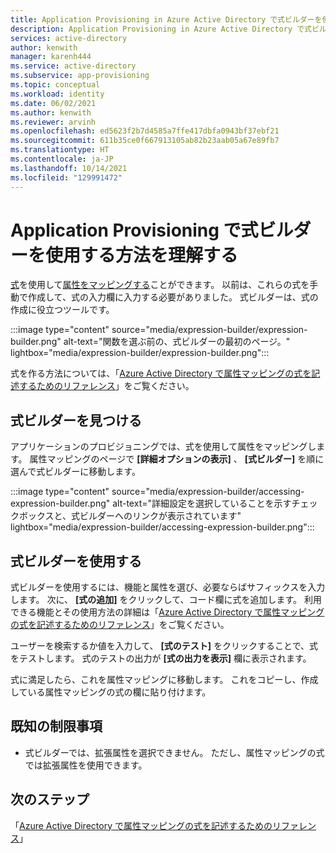 ```yaml
---
title: Application Provisioning in Azure Active Directory で式ビルダーを使用する方法を理解する
description: Application Provisioning in Azure Active Directory で式ビルダーを使用する方法を理解します。
services: active-directory
author: kenwith
manager: karenh444
ms.service: active-directory
ms.subservice: app-provisioning
ms.topic: conceptual
ms.workload: identity
ms.date: 06/02/2021
ms.author: kenwith
ms.reviewer: arvinh
ms.openlocfilehash: ed5623f2b7d4585a7ffe417dbfa0943bf37ebf21
ms.sourcegitcommit: 611b35ce0f667913105ab82b23aab05a67e89fb7
ms.translationtype: HT
ms.contentlocale: ja-JP
ms.lasthandoff: 10/14/2021
ms.locfileid: "129991472"
---
```

# <a name="understand-how-expression-builder-in-application-provisioning-works"></a>Application Provisioning で式ビルダーを使用する方法を理解する

[式](functions-for-customizing-application-data.md)を使用して[属性をマッピングする](./customize-application-attributes.md)ことができます。 以前は、これらの式を手動で作成して、式の入力欄に入力する必要がありました。 式ビルダーは、式の作成に役立つツールです。

:::image type="content" source="media/expression-builder/expression-builder.png" alt-text="関数を選ぶ前の、式ビルダーの最初のページ。" lightbox="media/expression-builder/expression-builder.png":::

式を作る方法については、「[Azure Active Directory で属性マッピングの式を記述するためのリファレンス](functions-for-customizing-application-data.md)」をご覧ください。 

## <a name="finding-the-expression-builder"></a>式ビルダーを見つける

アプリケーションのプロビジョニングでは、式を使用して属性をマッピングします。 属性マッピングのページで **[詳細オプションの表示]** 、 **[式ビルダー]** を順に選んで式ビルダーに移動します。

:::image type="content" source="media/expression-builder/accessing-expression-builder.png" alt-text="詳細設定を選択していることを示すチェックボックスと、式ビルダーへのリンクが表示されています" lightbox="media/expression-builder/accessing-expression-builder.png":::

## <a name="using-expression-builder"></a>式ビルダーを使用する

式ビルダーを使用するには、機能と属性を選び、必要ならばサフィックスを入力します。 次に、 **[式の追加]** をクリックして、コード欄に式を追加します。 利用できる機能とその使用方法の詳細は「[Azure Active Directory で属性マッピングの式を記述するためのリファレンス](functions-for-customizing-application-data.md)」をご覧ください。

ユーザーを検索するか値を入力して、 **[式のテスト]** をクリックすることで、式をテストします。 式のテストの出力が **[式の出力を表示]** 欄に表示されます。

式に満足したら、これを属性マッピングに移動します。 これをコピーし、作成している属性マッピングの式の欄に貼り付けます。

## <a name="known-limitations"></a>既知の制限事項
* 式ビルダーでは、拡張属性を選択できません。 ただし、属性マッピングの式では拡張属性を使用できます。 

## <a name="next-steps"></a>次のステップ

「[Azure Active Directory で属性マッピングの式を記述するためのリファレンス](functions-for-customizing-application-data.md)」